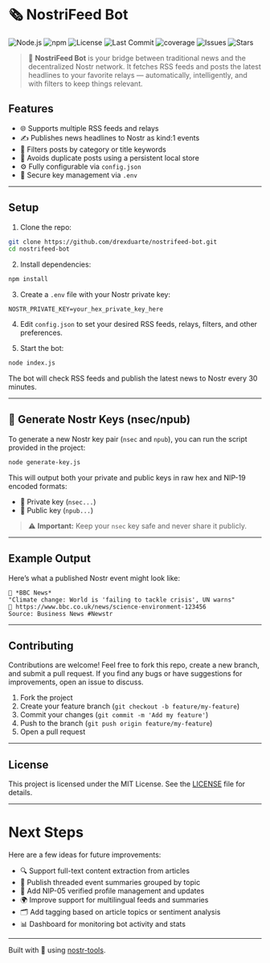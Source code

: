 # 🗞️ NostriFeed Bot

![Node.js](https://img.shields.io/badge/node-%3E=18.x-green)
![npm](https://img.shields.io/badge/npm-%3E=9.x-blue)
![License](https://img.shields.io/github/license/drexduarte/nostrifeed-bot)
![Last Commit](https://img.shields.io/github/last-commit/drexduarte/nostrifeed-bot)
![coverage](https://img.shields.io/badge/coverage-98%25-brightgreen)
![Issues](https://img.shields.io/github/issues/drexduarte/nostrifeed-bot)
![Stars](https://img.shields.io/github/stars/drexduarte/nostrifeed-bot?style=social)

> 🚀 **NostriFeed Bot** is your bridge between traditional news and the decentralized Nostr network. It fetches RSS feeds and posts the latest headlines to your favorite relays — automatically, intelligently, and with filters to keep things relevant.

## Features

- 🌐 Supports multiple RSS feeds and relays
- ✍️ Publishes news headlines to Nostr as kind:1 events
- 🔎 Filters posts by category or title keywords
- 🧠 Avoids duplicate posts using a persistent local store
- ⚙️ Fully configurable via `config.json`
- 🔐 Secure key management via `.env`

---

## Setup

1. Clone the repo:

```bash
git clone https://github.com/drexduarte/nostrifeed-bot.git
cd nostrifeed-bot
```

2. Install dependencies:

```bash
npm install
```

3. Create a `.env` file with your Nostr private key:

```env
NOSTR_PRIVATE_KEY=your_hex_private_key_here
```

4. Edit `config.json` to set your desired RSS feeds, relays, filters, and other preferences.

5. Start the bot:

```bash
node index.js
```

The bot will check RSS feeds and publish the latest news to Nostr every 30 minutes.

---

## 🔐 Generate Nostr Keys (nsec/npub)

To generate a new Nostr key pair (`nsec` and `npub`), you can run the script provided in the project:

```bash
node generate-key.js
```

This will output both your private and public keys in raw hex and NIP-19 encoded formats:

- 🔑 Private key (`nsec...`)
- 🪪 Public key (`npub...`)

> ⚠️ **Important:** Keep your `nsec` key safe and never share it publicly.

---

## Example Output

Here’s what a published Nostr event might look like:

```
📰 *BBC News*  
"Climate change: World is 'failing to tackle crisis', UN warns"  
🔗 https://www.bbc.co.uk/news/science-environment-123456
Source: Business News #Newstr
```

---
## Contributing

Contributions are welcome! Feel free to fork this repo, create a new branch, and submit a pull request. If you find any bugs or have suggestions for improvements, open an issue to discuss.

1. Fork the project
2. Create your feature branch (`git checkout -b feature/my-feature`)
3. Commit your changes (`git commit -m 'Add my feature'`)
4. Push to the branch (`git push origin feature/my-feature`)
5. Open a pull request

---

## License

This project is licensed under the MIT License. See the [LICENSE](LICENSE) file for details.

---

# Next Steps

Here are a few ideas for future improvements:

- 🔍 Support full-text content extraction from articles
- 🧵 Publish threaded event summaries grouped by topic
- 🔗 Add NIP-05 verified profile management and updates
- 🌍 Improve support for multilingual feeds and summaries
- 🗂️ Add tagging based on article topics or sentiment analysis
- 📊 Dashboard for monitoring bot activity and stats

---

Built with 💜 using [nostr-tools](https://github.com/nostr-protocol/nostr-tools).